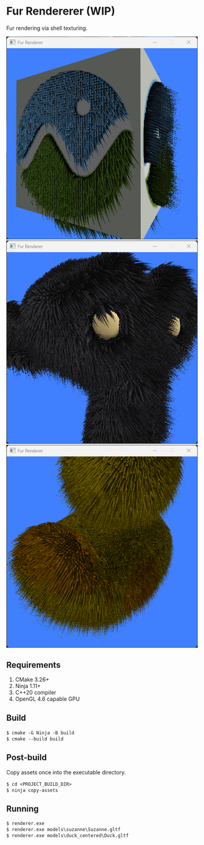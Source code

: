 # Fur Rendererer (WIP)

Fur rendering via shell texturing.

![Box](media/images/cube.png)
![Suzanne](media/images/suzanne_pose1.png)
![Duck](media/images/duck_pose2.png)

## Requirements

1. CMake 3.26+
2. Ninja 1.11+
3. C++20 compiler
4. OpenGL 4.6 capable GPU

## Build

```
$ cmake -G Ninja -B build
$ cmake --build build
```

## Post-build

Copy assets once into the executable directory.

```
$ cd <PROJECT_BUILD_DIR>
$ ninja copy-assets
```

## Running

```
$ renderer.exe
$ renderer.exe models\suzanne\Suzanne.gltf
$ renderer.exe models\duck_centered\Duck.gltf
```
